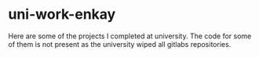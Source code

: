 # uni-work-enkay
Here are some of the projects I completed at university. The code for some of them is not present as the university wiped all gitlabs repositories.
